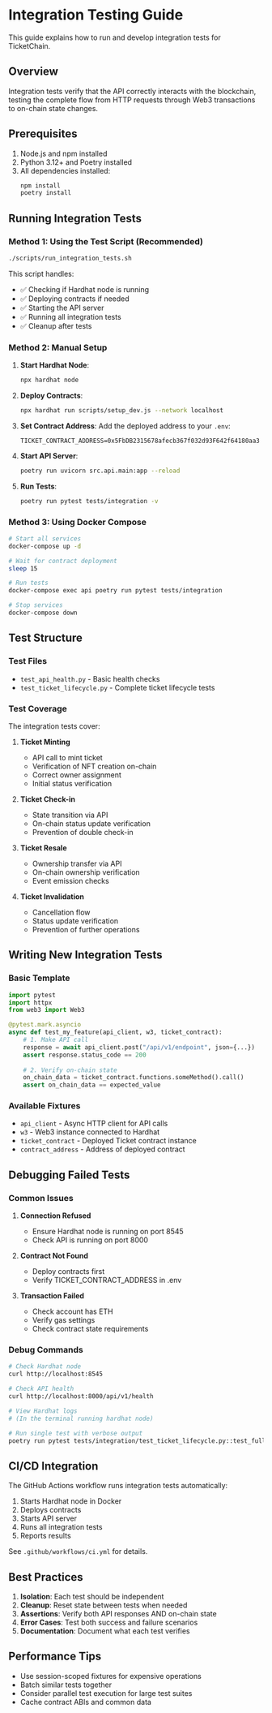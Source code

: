 # Integration Testing Guide

This guide explains how to run and develop integration tests for TicketChain.

## Overview

Integration tests verify that the API correctly interacts with the blockchain, testing the complete flow from HTTP requests through Web3 transactions to on-chain state changes.

## Prerequisites

1. Node.js and npm installed
2. Python 3.12+ and Poetry installed
3. All dependencies installed:
   ```bash
   npm install
   poetry install
   ```

## Running Integration Tests

### Method 1: Using the Test Script (Recommended)

```bash
./scripts/run_integration_tests.sh
```

This script handles:
- ✅ Checking if Hardhat node is running
- ✅ Deploying contracts if needed
- ✅ Starting the API server
- ✅ Running all integration tests
- ✅ Cleanup after tests

### Method 2: Manual Setup

1. **Start Hardhat Node**:
   ```bash
   npx hardhat node
   ```

2. **Deploy Contracts**:
   ```bash
   npx hardhat run scripts/setup_dev.js --network localhost
   ```

3. **Set Contract Address**:
   Add the deployed address to your `.env`:
   ```
   TICKET_CONTRACT_ADDRESS=0x5FbDB2315678afecb367f032d93F642f64180aa3
   ```

4. **Start API Server**:
   ```bash
   poetry run uvicorn src.api.main:app --reload
   ```

5. **Run Tests**:
   ```bash
   poetry run pytest tests/integration -v
   ```

### Method 3: Using Docker Compose

```bash
# Start all services
docker-compose up -d

# Wait for contract deployment
sleep 15

# Run tests
docker-compose exec api poetry run pytest tests/integration

# Stop services
docker-compose down
```

## Test Structure

### Test Files

- `test_api_health.py` - Basic health checks
- `test_ticket_lifecycle.py` - Complete ticket lifecycle tests

### Test Coverage

The integration tests cover:

1. **Ticket Minting**
   - API call to mint ticket
   - Verification of NFT creation on-chain
   - Correct owner assignment
   - Initial status verification

2. **Ticket Check-in**
   - State transition via API
   - On-chain status update verification
   - Prevention of double check-in

3. **Ticket Resale**
   - Ownership transfer via API
   - On-chain ownership verification
   - Event emission checks

4. **Ticket Invalidation**
   - Cancellation flow
   - Status update verification
   - Prevention of further operations

## Writing New Integration Tests

### Basic Template

```python
import pytest
import httpx
from web3 import Web3

@pytest.mark.asyncio
async def test_my_feature(api_client, w3, ticket_contract):
    # 1. Make API call
    response = await api_client.post("/api/v1/endpoint", json={...})
    assert response.status_code == 200
    
    # 2. Verify on-chain state
    on_chain_data = ticket_contract.functions.someMethod().call()
    assert on_chain_data == expected_value
```

### Available Fixtures

- `api_client` - Async HTTP client for API calls
- `w3` - Web3 instance connected to Hardhat
- `ticket_contract` - Deployed Ticket contract instance
- `contract_address` - Address of deployed contract

## Debugging Failed Tests

### Common Issues

1. **Connection Refused**
   - Ensure Hardhat node is running on port 8545
   - Check API is running on port 8000

2. **Contract Not Found**
   - Deploy contracts first
   - Verify TICKET_CONTRACT_ADDRESS in .env

3. **Transaction Failed**
   - Check account has ETH
   - Verify gas settings
   - Check contract state requirements

### Debug Commands

```bash
# Check Hardhat node
curl http://localhost:8545

# Check API health
curl http://localhost:8000/api/v1/health

# View Hardhat logs
# (In the terminal running hardhat node)

# Run single test with verbose output
poetry run pytest tests/integration/test_ticket_lifecycle.py::test_full_ticket_lifecycle -vvs
```

## CI/CD Integration

The GitHub Actions workflow runs integration tests automatically:

1. Starts Hardhat node in Docker
2. Deploys contracts
3. Starts API server
4. Runs all integration tests
5. Reports results

See `.github/workflows/ci.yml` for details.

## Best Practices

1. **Isolation**: Each test should be independent
2. **Cleanup**: Reset state between tests when needed
3. **Assertions**: Verify both API responses AND on-chain state
4. **Error Cases**: Test both success and failure scenarios
5. **Documentation**: Document what each test verifies

## Performance Tips

- Use session-scoped fixtures for expensive operations
- Batch similar tests together
- Consider parallel test execution for large test suites
- Cache contract ABIs and common data